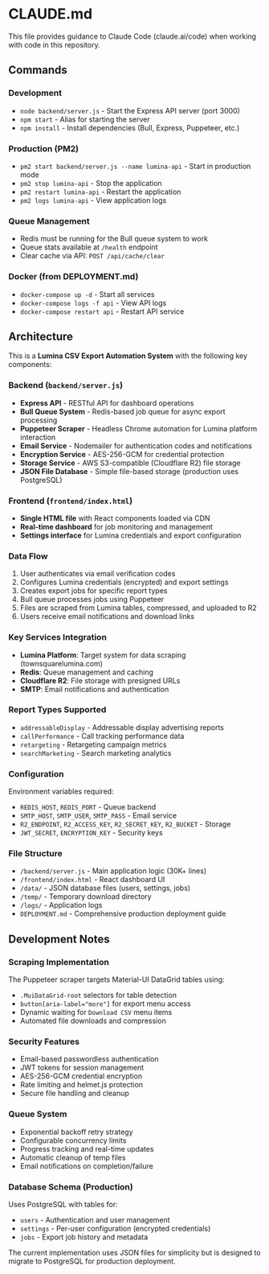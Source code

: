 # CLAUDE.md

This file provides guidance to Claude Code (claude.ai/code) when working with code in this repository.

## Commands

### Development
- `node backend/server.js` - Start the Express API server (port 3000)
- `npm start` - Alias for starting the server
- `npm install` - Install dependencies (Bull, Express, Puppeteer, etc.)

### Production (PM2)
- `pm2 start backend/server.js --name lumina-api` - Start in production mode
- `pm2 stop lumina-api` - Stop the application
- `pm2 restart lumina-api` - Restart the application
- `pm2 logs lumina-api` - View application logs

### Queue Management
- Redis must be running for the Bull queue system to work
- Queue stats available at `/health` endpoint
- Clear cache via API: `POST /api/cache/clear`

### Docker (from DEPLOYMENT.md)
- `docker-compose up -d` - Start all services
- `docker-compose logs -f api` - View API logs
- `docker-compose restart api` - Restart API service

## Architecture

This is a **Lumina CSV Export Automation System** with the following key components:

### Backend (`backend/server.js`)
- **Express API** - RESTful API for dashboard operations
- **Bull Queue System** - Redis-based job queue for async export processing
- **Puppeteer Scraper** - Headless Chrome automation for Lumina platform interaction
- **Email Service** - Nodemailer for authentication codes and notifications
- **Encryption Service** - AES-256-GCM for credential protection
- **Storage Service** - AWS S3-compatible (Cloudflare R2) file storage
- **JSON File Database** - Simple file-based storage (production uses PostgreSQL)

### Frontend (`frontend/index.html`)
- **Single HTML file** with React components loaded via CDN
- **Real-time dashboard** for job monitoring and management
- **Settings interface** for Lumina credentials and export configuration

### Data Flow
1. User authenticates via email verification codes
2. Configures Lumina credentials (encrypted) and export settings
3. Creates export jobs for specific report types
4. Bull queue processes jobs using Puppeteer
5. Files are scraped from Lumina tables, compressed, and uploaded to R2
6. Users receive email notifications and download links

### Key Services Integration
- **Lumina Platform**: Target system for data scraping (townsquarelumina.com)
- **Redis**: Queue management and caching
- **Cloudflare R2**: File storage with presigned URLs
- **SMTP**: Email notifications and authentication

### Report Types Supported
- `addressableDisplay` - Addressable display advertising reports
- `callPerformance` - Call tracking performance data
- `retargeting` - Retargeting campaign metrics  
- `searchMarketing` - Search marketing analytics

### Configuration
Environment variables required:
- `REDIS_HOST`, `REDIS_PORT` - Queue backend
- `SMTP_HOST`, `SMTP_USER`, `SMTP_PASS` - Email service
- `R2_ENDPOINT`, `R2_ACCESS_KEY`, `R2_SECRET_KEY`, `R2_BUCKET` - Storage
- `JWT_SECRET`, `ENCRYPTION_KEY` - Security keys

### File Structure
- `/backend/server.js` - Main application logic (30K+ lines)
- `/frontend/index.html` - React dashboard UI
- `/data/` - JSON database files (users, settings, jobs)
- `/temp/` - Temporary download directory
- `/logs/` - Application logs
- `DEPLOYMENT.md` - Comprehensive production deployment guide

## Development Notes

### Scraping Implementation
The Puppeteer scraper targets Material-UI DataGrid tables using:
- `.MuiDataGrid-root` selectors for table detection
- `button[aria-label="more"]` for export menu access
- Dynamic waiting for `Download CSV` menu items
- Automated file downloads and compression

### Security Features
- Email-based passwordless authentication
- JWT tokens for session management
- AES-256-GCM credential encryption
- Rate limiting and helmet.js protection
- Secure file handling and cleanup

### Queue System
- Exponential backoff retry strategy
- Configurable concurrency limits
- Progress tracking and real-time updates
- Automatic cleanup of temp files
- Email notifications on completion/failure

### Database Schema (Production)
Uses PostgreSQL with tables for:
- `users` - Authentication and user management
- `settings` - Per-user configuration (encrypted credentials)
- `jobs` - Export job history and metadata

The current implementation uses JSON files for simplicity but is designed to migrate to PostgreSQL for production deployment.